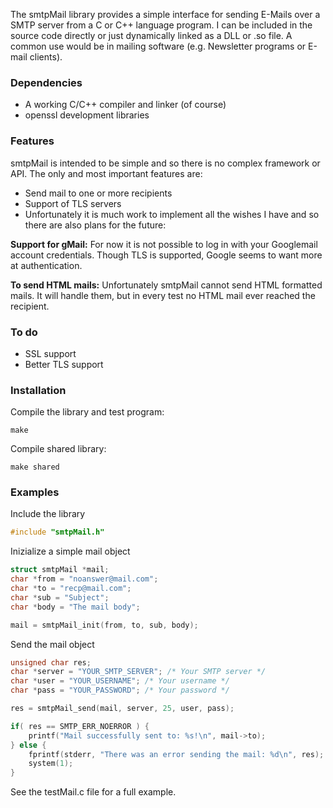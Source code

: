 The smtpMail library provides a simple interface for sending E-Mails over a SMTP server from a C or C++ language program.
I can be included in the source code directly or just dynamically linked as a DLL or .so file.
A common use would be in mailing software (e.g. Newsletter programs or E-mail clients).

### Dependencies

* A working C/C++ compiler and linker (of course)
* openssl development libraries

### Features

smtpMail is intended to be simple and so there is no complex framework or API. 
The only and most important features are:

* Send mail to one or more recipients
* Support of TLS servers
* Unfortunately it is much work to implement all the wishes I have and so there are also plans for the future:

**Support for gMail:** For now it is not possible to log in with your Googlemail account credentials. Though TLS is supported, Google seems to want more at authentication.

**To send HTML mails:** Unfortunately smtpMail cannot send HTML formatted mails. It will handle them, but in every test no HTML mail ever reached the recipient.

### To do

* SSL support
* Better TLS support


### Installation

Compile the library and test program:

```
make
```

Compile shared library:

```
make shared
```

### Examples

Include the library

```c
#include "smtpMail.h"
```

Inizialize a simple mail object

```c
struct smtpMail *mail;
char *from = "noanswer@mail.com";
char *to = "recp@mail.com";
char *sub = "Subject";
char *body = "The mail body";

mail = smtpMail_init(from, to, sub, body);
```

Send the mail object

```c
unsigned char res;
char *server = "YOUR_SMTP_SERVER"; /* Your SMTP server */
char *user = "YOUR_USERNAME"; /* Your username */
char *pass = "YOUR_PASSWORD"; /* Your password */

res = smtpMail_send(mail, server, 25, user, pass);

if( res == SMTP_ERR_NOERROR ) {
	printf("Mail successfully sent to: %s!\n", mail->to);
} else {
	fprintf(stderr, "There was an error sending the mail: %d\n", res);
	system(1);
}
```

See the testMail.c file for a full example.
